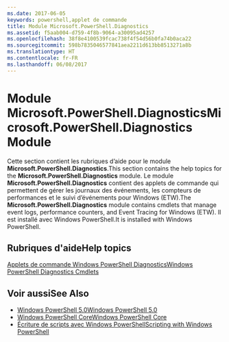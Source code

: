 ```yaml
---
ms.date: 2017-06-05
keywords: powershell,applet de commande
title: Module Microsoft.PowerShell.Diagnostics
ms.assetid: f5aab004-d759-4f8b-9064-a30095ad4257
ms.openlocfilehash: 38f8e4100539fcac738f4f54d56b0fa74b0aca22
ms.sourcegitcommit: 598b7835046577841aea2211d613bb8513271a8b
ms.translationtype: HT
ms.contentlocale: fr-FR
ms.lasthandoff: 06/08/2017
---
```

# <a name="microsoftpowershelldiagnostics-module"></a><span data-ttu-id="71342-103">Module Microsoft.PowerShell.Diagnostics</span><span class="sxs-lookup"><span data-stu-id="71342-103">Microsoft.PowerShell.Diagnostics Module</span></span>
<span data-ttu-id="71342-104">Cette section contient les rubriques d’aide pour le module **Microsoft.PowerShell.Diagnostics**.</span><span class="sxs-lookup"><span data-stu-id="71342-104">This section contains the help topics for the **Microsoft.PowerShell.Diagnostics** module.</span></span> <span data-ttu-id="71342-105">Le module **Microsoft.PowerShell.Diagnostics** contient des applets de commande qui permettent de gérer les journaux des événements, les compteurs de performances et le suivi d’événements pour Windows (ETW).</span><span class="sxs-lookup"><span data-stu-id="71342-105">The **Microsoft.PowerShell.Diagnostics** module contains cmdlets that manage event logs, performance counters, and Event Tracing for Windows (ETW).</span></span> <span data-ttu-id="71342-106">Il est installé avec Windows PowerShell.</span><span class="sxs-lookup"><span data-stu-id="71342-106">It is installed with Windows PowerShell.</span></span>

## <a name="help-topics"></a><span data-ttu-id="71342-107">Rubriques d'aide</span><span class="sxs-lookup"><span data-stu-id="71342-107">Help topics</span></span>
[<span data-ttu-id="71342-108">Applets de commande Windows PowerShell Diagnostics</span><span class="sxs-lookup"><span data-stu-id="71342-108">Windows PowerShell Diagnostics Cmdlets</span></span>](http://go.microsoft.com/fwlink/?LinkID=245858)

## <a name="see-also"></a><span data-ttu-id="71342-109">Voir aussi</span><span class="sxs-lookup"><span data-stu-id="71342-109">See Also</span></span>
- [<span data-ttu-id="71342-110">Windows PowerShell 5.0</span><span class="sxs-lookup"><span data-stu-id="71342-110">Windows PowerShell 5.0</span></span>](Windows-PowerShell-5.0.md)
- [<span data-ttu-id="71342-111">Windows PowerShell Core</span><span class="sxs-lookup"><span data-stu-id="71342-111">Windows PowerShell Core</span></span>](https://technet.microsoft.com/en-us/library/4b75f1e4-f327-48f3-92ab-bf5435094d41)
- [<span data-ttu-id="71342-112">Écriture de scripts avec Windows PowerShell</span><span class="sxs-lookup"><span data-stu-id="71342-112">Scripting with Windows PowerShell</span></span>](../../getting-started/fundamental/Scripting-with-Windows-PowerShell.md)

